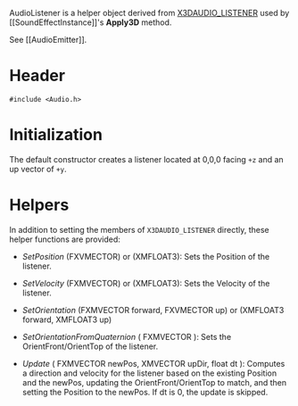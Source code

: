 AudioListener is a helper object derived from [X3DAUDIO_LISTENER](http://msdn.microsoft.com/en-us/library/windows/desktop/microsoft.directx_sdk.x3daudio.x3daudio_listener.aspx) used by [[SoundEffectInstance]]'s **Apply3D** method.

See [[AudioEmitter]].

# Header
    #include <Audio.h>

# Initialization

The default constructor creates a listener located at 0,0,0 facing ``+z`` and an up vector of ``+y``.

# Helpers

In addition to setting the members of ``X3DAUDIO_LISTENER`` directly, these helper functions are provided:

* *SetPosition* (FXVMECTOR) or (XMFLOAT3): Sets the Position of the listener.

* *SetVelocity* (FXMVECTOR) or (XMFLOAT3): Sets the Velocity of the listener.

* *SetOrientation* (FXMVECTOR forward, FXVMECTOR up) or (XMFLOAT3 forward, XMFLOAT3 up)
* *SetOrientationFromQuaternion* ( FXMVECTOR ): Sets the OrientFront/OrientTop of the listener.

* *Update* ( FXMVECTOR newPos, XMVECTOR upDir, float dt ): Computes a direction and velocity for the listener based on the existing Position and the newPos, updating the OrientFront/OrientTop to match, and then setting the Position to the newPos. If dt is 0, the update is skipped.


